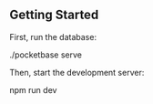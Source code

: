 ## Getting Started

First, run the database:

./pocketbase serve

Then, start the development server:

npm run dev